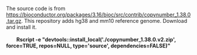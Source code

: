 The source code is from https://bioconductor.org/packages/3.16/bioc/src/contrib/copynumber_1.38.0.tar.gz. This repository adds hg38 and mm10 reference genome. Download and install it. <br><br>
&emsp;&emsp;**Rscript -e "devtools::install_local('./copynumber_1.38.0.v2.zip', force=TRUE, repos=NULL, type='source', dependencies=FALSE)"**

